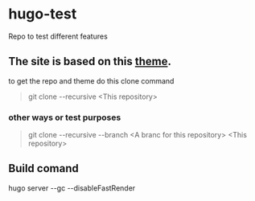 # hugo-test
Repo to test different features

## The site is based on this [theme](../../../capsule).
to get the repo and theme do this clone command

> git clone --recursive \<This repository\>
### other ways or test purposes
> git clone --recursive --branch \<A branc for this repository\> \<This repository\>
## Build comand
hugo server --gc --disableFastRender
